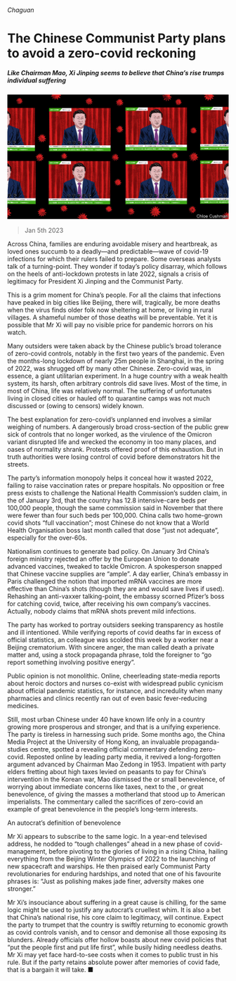 ###### Chaguan

# The Chinese Communist Party plans to avoid a zero-covid reckoning 

##### Like Chairman Mao, Xi Jinping seems to believe that China’s rise trumps individual suffering 

![image](images/20230107_CND001.jpg) 

> Jan 5th 2023 

Across China, families are enduring avoidable misery and heartbreak, as loved ones succumb to a deadly—and predictable—wave of covid-19 infections for which their rulers failed to prepare. Some overseas analysts talk of a turning-point. They wonder if today’s policy disarray, which follows on the heels of anti-lockdown protests in late 2022, signals a crisis of legitimacy for President Xi Jinping and the Communist Party. 

This is a grim moment for China’s people. For all the claims that infections have peaked in big cities like Beijing, there will, tragically, be more deaths when the virus finds older folk now sheltering at home, or living in rural villages. A shameful number of those deaths will be preventable. Yet it is possible that Mr Xi will pay no visible price for pandemic horrors on his watch.

Many outsiders were taken aback by the Chinese public’s broad tolerance of zero-covid controls, notably in the first two years of the pandemic. Even the months-long lockdown of nearly 25m people in Shanghai, in the spring of 2022, was shrugged off by many other Chinese. Zero-covid was, in essence, a giant utilitarian experiment. In a huge country with a weak health system, its harsh, often arbitrary controls did save lives. Most of the time, in most of China, life was relatively normal. The suffering of unfortunates living in closed cities or hauled off to quarantine camps was not much discussed or (owing to censors) widely known. 

The best explanation for zero-covid’s unplanned end involves a similar weighing of numbers. A dangerously broad cross-section of the public grew sick of controls that no longer worked, as the virulence of the Omicron variant disrupted life and wrecked the economy in too many places, and oases of normality shrank. Protests offered proof of this exhaustion. But in truth authorities were losing control of covid before demonstrators hit the streets.

The party’s information monopoly helps it conceal how it wasted 2022, failing to raise vaccination rates or prepare hospitals. No opposition or free press exists to challenge the National Health Commission’s sudden claim, in the  of January 3rd, that the country has 12.8 intensive-care beds per 100,000 people, though the same commission said in November that there were fewer than four such beds per 100,000. China calls two home-grown covid shots “full vaccination”; most Chinese do not know that a World Health Organisation boss last month called that dose “just not adequate”, especially for the over-60s.

Nationalism continues to generate bad policy. On January 3rd China’s foreign ministry rejected an offer by the European Union to donate advanced vaccines, tweaked to tackle Omicron. A spokesperson snapped that Chinese vaccine supplies are “ample”. A day earlier, China’s embassy in Paris challenged the notion that imported mRNA vaccines are more effective than China’s shots (though they are and would save lives if used). Rehashing an anti-vaxxer talking-point, the embassy scorned Pfizer’s boss for catching covid, twice, after receiving his own company’s vaccines. Actually, nobody claims that mRNA shots prevent mild infections. 

The party has worked to portray outsiders seeking transparency as hostile and ill intentioned. While verifying reports of covid deaths far in excess of official statistics, an colleague was scolded this week by a worker near a Beijing crematorium. With sincere anger, the man called death a private matter and, using a stock propaganda phrase, told the foreigner to “go report something involving positive energy”.

Public opinion is not monolithic. Online, cheerleading state-media reports about heroic doctors and nurses co-exist with widespread public cynicism about official pandemic statistics, for instance, and incredulity when many pharmacies and clinics recently ran out of even basic fever-reducing medicines. 

Still, most urban Chinese under 40 have known life only in a country growing more prosperous and stronger, and that is a unifying experience. The party is tireless in harnessing such pride. Some months ago, the China Media Project at the University of Hong Kong, an invaluable propaganda-studies centre, spotted a revealing official commentary defending zero-covid. Reposted online by leading party media, it revived a long-forgotten argument advanced by Chairman Mao Zedong in 1953. Impatient with party elders fretting about high taxes levied on peasants to pay for China’s intervention in the Korean war, Mao dismissed the or small benevolence, of worrying about immediate concerns like taxes, next to the , or great benevolence, of giving the masses a motherland that stood up to American imperialists. The commentary called the sacrifices of zero-covid an example of great benevolence in the people’s long-term interests.

An autocrat’s definition of benevolence

Mr Xi appears to subscribe to the same logic. In a year-end televised address, he nodded to “tough challenges” ahead in a new phase of covid-management, before pivoting to the glories of living in a rising China, hailing everything from the Beijing Winter Olympics of 2022 to the launching of new spacecraft and warships. He then praised early Communist Party revolutionaries for enduring hardships, and noted that one of his favourite phrases is: “Just as polishing makes jade finer, adversity makes one stronger.”

Mr Xi’s insouciance about suffering in a great cause is chilling, for the same logic might be used to justify any autocrat’s cruellest whim. It is also a bet that China’s national rise, his core claim to legitimacy, will continue. Expect the party to trumpet that the country is swiftly returning to economic growth as covid controls vanish, and to censor and demonise all those exposing its blunders. Already officials offer hollow boasts about new covid policies that “put the people first and put life first”, while busily hiding needless deaths. Mr Xi may yet face hard-to-see costs when it comes to public trust in his rule. But if the party retains absolute power after memories of covid fade, that is a bargain it will take. ■






